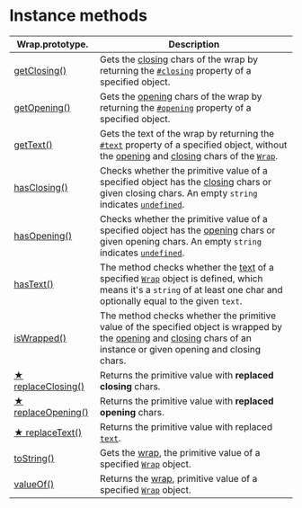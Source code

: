 # Instance methods

| Wrap.prototype.                         | Description                                                                                                                                                                                                                                                                                     |
| --------------------------------------- | ----------------------------------------------------------------------------------------------------------------------------------------------------------------------------------------------------------------------------------------------------------------------------------------------- |
| [getClosing()](getclosing.md)           | Gets the [closing](../../library/basic-concepts.md#closing) chars of the wrap by returning the [`#closing`](../instance-properties.md#closing-closing) property of a specified object.                                                                                                          |
| [getOpening()](getopening.md)           | Gets the [opening](../../library/basic-concepts.md#opening) chars of the wrap by returning the [`#opening`](../instance-properties.md#opening-opening) property of a specified object.                                                                                                          |
| [getText()](gettext.md)                 | Gets the text of the wrap by returning the [`#text`](../instance-properties.md#text-text) property of a specified object, without the [opening](../instance-accessors/#wrap.prototype.opening) and [closing](../instance-accessors/#wrap.prototype.closing) chars of the [`Wrap`](../wrap.md).  |
| [hasClosing()](hasclosing.md)           | Checks whether the primitive value of a specified object has the [closing](../instance-accessors/#wrap.prototype.closing) chars or given closing chars. An empty `string` indicates [`undefined`](https://developer.mozilla.org/en-US/docs/Web/JavaScript/Reference/Global\_Objects/undefined). |
| [hasOpening()](hasopening.md)           | Checks whether the primitive value of a specified object has the [opening](../instance-accessors/#wrap.prototype.opening) chars or given opening chars. An empty `string` indicates [`undefined`](https://developer.mozilla.org/en-US/docs/Web/JavaScript/Reference/Global\_Objects/undefined). |
| [hasText()](hastext.md)                 | The method checks whether the [text](../instance-accessors/#wrap.prototype.text) of a specified [`Wrap`](../wrap.md) object is defined, which means it's a `string` of at least one char and optionally equal to the given `text`.                                                              |
| [isWrapped()](iswrapped.md)             | The method checks whether the primitive value of the specified object is wrapped by the [opening](../instance-accessors/#wrap.prototype.opening) and [closing](../instance-accessors/#wrap.prototype.closing) chars of an instance or given opening and closing chars.                          |
| [★ replaceClosing()](replaceclosing.md) | Returns the primitive value with **replaced** **closing** chars.                                                                                                                                                                                                                                |
| [★ replaceOpening()](replaceopening.md) | Returns the primitive value with **replaced** **opening** chars.                                                                                                                                                                                                                                |
| [★ replaceText()](replacetext.md)       | Returns the primitive value with replaced [`text`](../instance-accessors/text.md).                                                                                                                                                                                                              |
| [toString()](tostring.md)               | Gets the [wrap](../../library/basic-concepts.md#wrap), the primitive value of a specified [`Wrap`](../wrap.md) object.                                                                                                                                                                          |
| [valueOf()](valueof.md)                 | Returns the [wrap](../../library/basic-concepts.md#wrap), primitive value of a specified [`Wrap`](../wrap.md) object.                                                                                                                                                                           |
